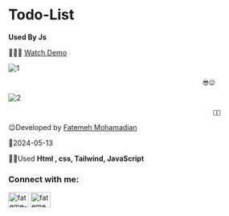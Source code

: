 # Todo-List
**Used By Js**

👩‍💻😎 [Watch Demo](https://fatememohamadian.github.io/Todo-List/)
                                                           

                                                           
![1](https://github.com/fatemeMohamadian/Todo-List/assets/155579918/e4e20b2d-0dfc-4347-86c7-a9ff7ef7dcc0)

                                                          😎😉 
![2](https://github.com/fatemeMohamadian/Todo-List/assets/155579918/b8244b81-38d7-4797-ac28-3cb9a8c28a7e)

                                                             👩‍💻
                                    
                                                          

 😉Developed by <a href="https://linkedin.com/in/fateme-mohamadian-dev0824" target="blank">Fatemeh Mohamadian</a>

 📅2024-05-13

 👩‍💻Used **Html , css, Tailwind, JavaScript** 

 <h3 align="left">Connect with me:</h3>
<p align="left">
<a href="https://linkedin.com/in/fateme-mohamadian-dev0824" target="blank"><img align="center" src="https://raw.githubusercontent.com/rahuldkjain/github-profile-readme-generator/master/src/images/icons/Social/linked-in-alt.svg" alt="fateme-mohamadian-dev0824" height="30" width="40" /></a>
<a href="https://instagram.com/fateme_mohamadiian.fed" target="blank"><img align="center" src="https://raw.githubusercontent.com/rahuldkjain/github-profile-readme-generator/master/src/images/icons/Social/instagram.svg" alt="fateme_mohamadiian.fed" height="30" width="40" /></a>
</p>
